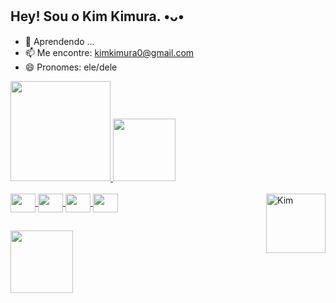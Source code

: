 ## Hey! Sou o Kim Kimura. •ᴗ•

- 🌱 Aprendendo ...
- 📫 Me encontre: kimkimura0@gmail.com
- 😄 Pronomes: ele/dele

<div>
   <a href="https://github.com/kimkimura0/kimkimura0">
   <img height="160cm" src="https://github-readme-stats.vercel.app/api?username=kimkimura0&theme=vue-dark&show_icons=true" />
   <img height="100cm" src="https://github-readme-stats.vercel.app/api/top-langs/?username=kimkimura0&layout=compact&langs_count=16&theme=vue-dark" />
</div>

<div style="display: inline_block"><br>
  <img align="center" height="30" width="40" src="https://cdn.jsdelivr.net/gh/devicons/devicon/icons/html5/html5-original.svg" />
  <img align="center" height="30" width="40" src="https://cdn.jsdelivr.net/gh/devicons/devicon/icons/css3/css3-original.svg" />
  <img align="center" height="30" width="40" src="https://cdn.jsdelivr.net/gh/devicons/devicon/icons/javascript/javascript-original.svg" />
  <img align="center" height="30" width="40" src="https://cdn.jsdelivr.net/gh/devicons/devicon/icons/python/python-original.svg" />
  <img align="right" height="95" alt="Kim" src="https://uploaddeimagens.com.br/images/004/364/237/full/32223_CqwfASbT.png" />
          
##

<div>
  <a href="#" target="_blank"><img width="100" src="https://img.shields.io/badge/Instagram-E4405F?style=for-the-badge&logo=instagram&logoColor=white" target=_blank"></a>
</div>

